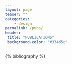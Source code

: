 ```yaml
---
layout: page
teaser: ""
categories:
    - design
permalink: /pubs/
header:
 title: "PUBLICATIONS"
 background-color: "#334d5c"
---
```

{% bibliography %}
